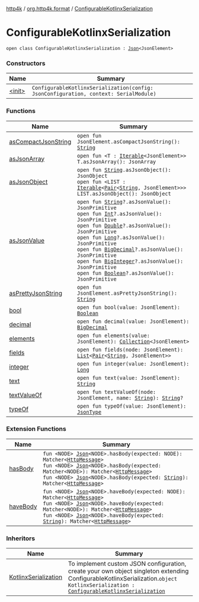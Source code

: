 [http4k](../../index.md) / [org.http4k.format](../index.md) / [ConfigurableKotlinxSerialization](./index.md)

# ConfigurableKotlinxSerialization

`open class ConfigurableKotlinxSerialization : `[`Json`](../-json/index.md)`<JsonElement>`

### Constructors

| Name | Summary |
|---|---|
| [&lt;init&gt;](-init-.md) | `ConfigurableKotlinxSerialization(config: JsonConfiguration, context: SerialModule)` |

### Functions

| Name | Summary |
|---|---|
| [asCompactJsonString](as-compact-json-string.md) | `open fun JsonElement.asCompactJsonString(): `[`String`](https://kotlinlang.org/api/latest/jvm/stdlib/kotlin/-string/index.html) |
| [asJsonArray](as-json-array.md) | `open fun <T : `[`Iterable`](https://kotlinlang.org/api/latest/jvm/stdlib/kotlin.collections/-iterable/index.html)`<JsonElement>> T.asJsonArray(): JsonArray` |
| [asJsonObject](as-json-object.md) | `open fun `[`String`](https://kotlinlang.org/api/latest/jvm/stdlib/kotlin/-string/index.html)`.asJsonObject(): JsonObject`<br>`open fun <LIST : `[`Iterable`](https://kotlinlang.org/api/latest/jvm/stdlib/kotlin.collections/-iterable/index.html)`<`[`Pair`](https://kotlinlang.org/api/latest/jvm/stdlib/kotlin/-pair/index.html)`<`[`String`](https://kotlinlang.org/api/latest/jvm/stdlib/kotlin/-string/index.html)`, JsonElement>>> LIST.asJsonObject(): JsonObject` |
| [asJsonValue](as-json-value.md) | `open fun `[`String`](https://kotlinlang.org/api/latest/jvm/stdlib/kotlin/-string/index.html)`?.asJsonValue(): JsonPrimitive`<br>`open fun `[`Int`](https://kotlinlang.org/api/latest/jvm/stdlib/kotlin/-int/index.html)`?.asJsonValue(): JsonPrimitive`<br>`open fun `[`Double`](https://kotlinlang.org/api/latest/jvm/stdlib/kotlin/-double/index.html)`?.asJsonValue(): JsonPrimitive`<br>`open fun `[`Long`](https://kotlinlang.org/api/latest/jvm/stdlib/kotlin/-long/index.html)`?.asJsonValue(): JsonPrimitive`<br>`open fun `[`BigDecimal`](https://docs.oracle.com/javase/9/docs/api/java/math/BigDecimal.html)`?.asJsonValue(): JsonPrimitive`<br>`open fun `[`BigInteger`](https://docs.oracle.com/javase/9/docs/api/java/math/BigInteger.html)`?.asJsonValue(): JsonPrimitive`<br>`open fun `[`Boolean`](https://kotlinlang.org/api/latest/jvm/stdlib/kotlin/-boolean/index.html)`?.asJsonValue(): JsonPrimitive` |
| [asPrettyJsonString](as-pretty-json-string.md) | `open fun JsonElement.asPrettyJsonString(): `[`String`](https://kotlinlang.org/api/latest/jvm/stdlib/kotlin/-string/index.html) |
| [bool](bool.md) | `open fun bool(value: JsonElement): `[`Boolean`](https://kotlinlang.org/api/latest/jvm/stdlib/kotlin/-boolean/index.html) |
| [decimal](decimal.md) | `open fun decimal(value: JsonElement): `[`BigDecimal`](https://docs.oracle.com/javase/9/docs/api/java/math/BigDecimal.html) |
| [elements](elements.md) | `open fun elements(value: JsonElement): `[`Collection`](https://kotlinlang.org/api/latest/jvm/stdlib/kotlin.collections/-collection/index.html)`<JsonElement>` |
| [fields](fields.md) | `open fun fields(node: JsonElement): `[`List`](https://kotlinlang.org/api/latest/jvm/stdlib/kotlin.collections/-list/index.html)`<`[`Pair`](https://kotlinlang.org/api/latest/jvm/stdlib/kotlin/-pair/index.html)`<`[`String`](https://kotlinlang.org/api/latest/jvm/stdlib/kotlin/-string/index.html)`, JsonElement>>` |
| [integer](integer.md) | `open fun integer(value: JsonElement): `[`Long`](https://kotlinlang.org/api/latest/jvm/stdlib/kotlin/-long/index.html) |
| [text](text.md) | `open fun text(value: JsonElement): `[`String`](https://kotlinlang.org/api/latest/jvm/stdlib/kotlin/-string/index.html) |
| [textValueOf](text-value-of.md) | `open fun textValueOf(node: JsonElement, name: `[`String`](https://kotlinlang.org/api/latest/jvm/stdlib/kotlin/-string/index.html)`): `[`String`](https://kotlinlang.org/api/latest/jvm/stdlib/kotlin/-string/index.html)`?` |
| [typeOf](type-of.md) | `open fun typeOf(value: JsonElement): `[`JsonType`](../-json-type/index.md) |

### Extension Functions

| Name | Summary |
|---|---|
| [hasBody](../../org.http4k.hamkrest/has-body.md) | `fun <NODE> `[`Json`](../-json/index.md)`<NODE>.hasBody(expected: NODE): Matcher<`[`HttpMessage`](../../org.http4k.core/-http-message/index.md)`>`<br>`fun <NODE> `[`Json`](../-json/index.md)`<NODE>.hasBody(expected: Matcher<NODE>): Matcher<`[`HttpMessage`](../../org.http4k.core/-http-message/index.md)`>`<br>`fun <NODE> `[`Json`](../-json/index.md)`<NODE>.hasBody(expected: `[`String`](https://kotlinlang.org/api/latest/jvm/stdlib/kotlin/-string/index.html)`): Matcher<`[`HttpMessage`](../../org.http4k.core/-http-message/index.md)`>` |
| [haveBody](../../org.http4k.kotest/have-body.md) | `fun <NODE> `[`Json`](../-json/index.md)`<NODE>.haveBody(expected: NODE): Matcher<`[`HttpMessage`](../../org.http4k.core/-http-message/index.md)`>`<br>`fun <NODE> `[`Json`](../-json/index.md)`<NODE>.haveBody(expected: Matcher<NODE>): Matcher<`[`HttpMessage`](../../org.http4k.core/-http-message/index.md)`>`<br>`fun <NODE> `[`Json`](../-json/index.md)`<NODE>.haveBody(expected: `[`String`](https://kotlinlang.org/api/latest/jvm/stdlib/kotlin/-string/index.html)`): Matcher<`[`HttpMessage`](../../org.http4k.core/-http-message/index.md)`>` |

### Inheritors

| Name | Summary |
|---|---|
| [KotlinxSerialization](../-kotlinx-serialization.md) | To implement custom JSON configuration, create your own object singleton extending ConfigurableKotlinxSerialization.`object KotlinxSerialization : `[`ConfigurableKotlinxSerialization`](./index.md) |
